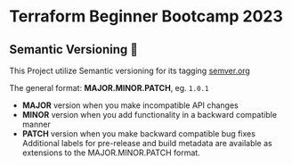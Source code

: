 # Terraform Beginner Bootcamp 2023

## Semantic Versioning :mage:

This Project utilize Semantic versioning for its tagging
[semver.org](https://semver.org/)


The general format:
 **MAJOR.MINOR.PATCH**, eg. `1.0.1` 

- **MAJOR** version when you make incompatible API changes
- **MINOR** version when you add functionality in a backward compatible manner
- **PATCH** version when you make backward compatible bug fixes
Additional labels for pre-release and build metadata are available as extensions to the MAJOR.MINOR.PATCH format.